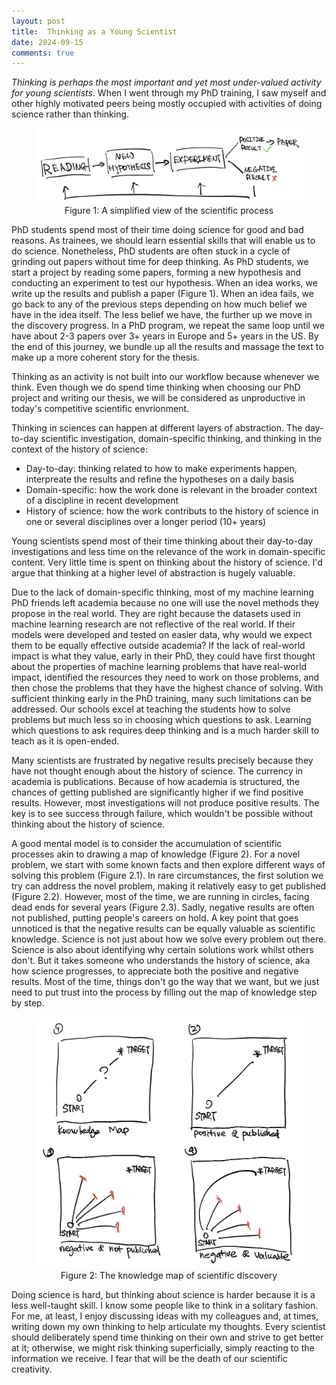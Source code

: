 ```yaml
---
layout: post
title:  Thinking as a Young Scientist
date: 2024-09-15
comments: true
---
```



*Thinking is perhaps the most important and yet most under-valued activity for young scientists*. When I went through my PhD training, I saw myself and other highly motivated peers being mostly occupied with activities of doing science rather than thinking.

<div style="text-align: center;">
    <figure >
    <img src="/assets/images/thinking/think.jpg">
    <figcaption>
 Figure 1: A simplified view of the scientific process 
    </figcaption>
    </figure>
</div>

PhD students spend most of their time doing science for good and bad reasons. As trainees, we should learn essential skills that will enable us to do science. Nonetheless, PhD students are often stuck in a cycle of grinding out papers without time for deep thinking. As PhD students, we start a project by reading some papers, forming a new hypothesis and conducting an experiment to test our hypothesis. When an idea works, we write up the results and publish a paper (Figure 1). When an idea fails, we go back to any of the previous steps depending on how much belief we have in the idea itself. The less belief we have, the further up we move in the discovery progress. In a PhD program, we repeat the same loop until we have about 2-3 papers over 3+ years in Europe and 5+ years in the US. By the end of this journey, we bundle up all the results and massage the text to make up a more coherent story for the thesis. 

Thinking as an activity is not built into our workflow because whenever we think. Even though we do spend time thinking when choosing our PhD project and writing our thesis, we will be considered as unproductive in today's competitive scientific envrionment. 

Thinking in sciences can happen at different layers of abstraction. The day-to-day scientific investigation, domain-specific thinking, and thinking in the context of the history of science: 
* Day-to-day: thinking related to how to make experiments happen, interpreate the results and refine the hypotheses on a daily basis
* Domain-specific: how the work done is relevant in the broader context of a discipline in recent development 
* History of science: how the work contributs to the history of science in one or several disciplines over a longer period (10+ years)

Young scientists spend most of their time thinking about their day-to-day investigations and less time on the relevance of the work in domain-specific content. Very little time is spent on thinking about the history of science. I'd argue that thinking at a higher level of abstraction is hugely valuable. 

Due to the lack of domain-specific thinking, most of my machine learning PhD friends left academia because no one will use the novel methods they propose in the real world. They are right because the datasets used in machine learning research are not reflective of the real world. If their models were developed and tested on easier data, why would we expect them to be equally effective outside academia? If the lack of real-world impact is what they value, early in their PhD, they could have first thought about the properties of machine learning problems that have real-world impact, identified the resources they need to work on those problems, and then chose the problems that they have the highest chance of solving. With sufficient thinking early in the PhD training, many such limitations can be addressed. Our schools excel at teaching the students how to solve problems but much less so in choosing which questions to ask. Learning which questions to ask requires deep thinking and is a much harder skill to teach as it is open-ended.

Many scientists are frustrated by negative results precisely because they have not thought enough about the history of science. The currency in academia is publications. Because of how academia is structured, the chances of getting published are significantly higher if we find positive results. However, most investigations will not produce positive results. The key is to see success through failure, which wouldn't be possible without thinking about the history of science.

A good mental model is to consider the accumulation of scientific processes akin to drawing a map of knowledge (Figure 2). For a novel problem, we start with some known facts and then explore different ways of solving this problem (Figure 2.1). In rare circumstances, the first solution we try can address the novel problem, making it relatively easy to get published (Figure 2.2). However, most of the time, we are running in circles, facing dead ends for several years (Figure 2.3). Sadly, negative results are often not published, putting people's careers on hold. A key point that goes unnoticed is that the negative results can be equally valuable as scientific knowledge. Science is not just about how we solve every problem out there. Science is also about identifying why certain solutions work whilst others don't. But it takes someone who understands the history of science, aka how science progresses, to appreciate both the positive and negative results. Most of the time, things don't go the way that we want, but we just need to put trust into the process by filling out the map of knowledge step by step. 

<div style="text-align: center;">
    <figure >
    <img src="/assets/images/thinking/map.jpg">
    <figcaption>
 Figure 2: The knowledge map of scientific discovery 
    </figcaption>
    </figure>
</div>

Doing science is hard, but thinking about science is harder because it is a less well-taught skill. I know some people like to think in a solitary fashion. For me, at least, I enjoy discussing ideas with my colleagues and, at times, writing down my own thinking to help articulate my thoughts. Every scientist should deliberately spend time thinking on their own and strive to get better at it; otherwise, we might risk thinking superficially, simply reacting to the information we receive. I fear that will be the death of our scientific creativity. 
